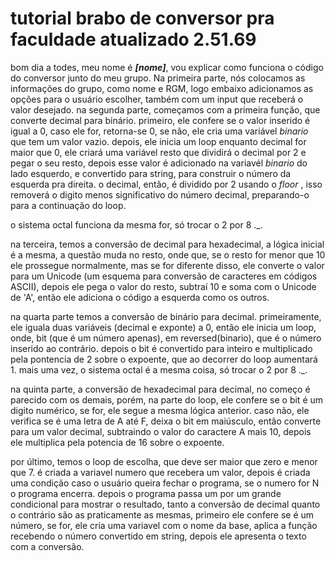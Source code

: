 # tutorial brabo de conversor pra faculdade atualizado 2.51.69

bom dia a todes, meu nome é ***[nome]***, vou explicar como funciona o código do conversor junto do meu grupo. Na primeira parte, nós colocamos as informações do grupo, como nome e RGM, logo embaixo adicionamos as opções para o usuário escolher, também com um input que receberá o valor desejado.
na segunda parte, começamos com a primeira função, que converte decimal para binário. primeiro, ele confere se o valor inserido é igual a 0, caso ele for, retorna-se 0, se não, ele cria uma variável *binario* que tem um valor vazio. depois, ele inicia um loop enquanto decimal for maior que 0, ele criará uma variável resto que dividirá o decimal por 2 e pegar o seu resto, depois esse valor é adicionado na variavél *binario* do lado esquerdo, e convertido para string, para construir o número da esquerda pra direita. o decimal, então, é dividido por 2 usando o *floor* , isso removerá o digito menos significativo do número decimal, preparando-o para a continuação do loop.

o sistema octal funciona da mesma for, só trocar o 2 por 8 ._.

na terceira, temos a conversão de decimal para hexadecimal, a lógica inicial é a mesma, a questão muda no resto, onde que, se o resto for menor que 10 ele prossegue normalmente, mas se for diferente disso, ele converte o valor para um Unicode (um esquema para conversão de caracteres em códigos ASCII), depois ele pega o valor do resto, subtraí 10 e soma com o Unicode de 'A', então ele adiciona o código a esquerda como os outros.

na quarta parte temos a conversão de binário para decimal. primeiramente, ele iguala duas variáveis (decimal e exponte) a 0, então ele inicia um loop, onde, bit (que é um número apenas), em reversed(binario), que é o número inserido ao contrário. 
depois o bit é convertido para inteiro e multiplicado pela pontencia de 2 sobre o expoente, que ao decorrer do loop aumentará 1.
mais uma vez, o sistema octal é a mesma coisa, só trocar o 2 por 8 ._.

na quinta parte, a conversão de hexadecimal para decimal, no começo é parecido com os demais, porém, na parte do loop, ele confere se o bit é um digito numérico, se for, ele segue a mesma lógica anterior. caso não, ele verifica se é uma letra de A até F, deixa o bit em maiúsculo, então converte para um valor decimal, subtraindo o valor do caractere A mais 10, depois ele multiplica pela potencia de 16 sobre o expoente.

por último, temos o loop de escolha, que deve ser maior que zero e menor que 7. é criada a variavel numero que recebera um valor, depois é criada uma condição caso o usuário queira fechar o programa, se o numero for N o programa encerra.
depois o programa passa um por um grande condicional para mostrar o resultado, tanto a conversão de decimal quanto o contrário são as praticamente as mesmas, primeiro ele confere se é um número, se for, ele cria uma variavel com o nome da base, aplica a função recebendo o número convertido em string, depois ele apresenta o texto com a conversão.